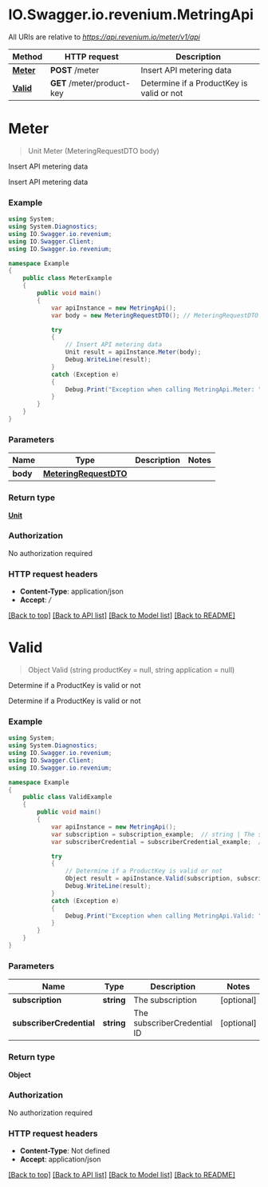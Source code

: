 # IO.Swagger.io.revenium.MetringApi

All URIs are relative to *https://api.revenium.io/meter/v1/api*

Method | HTTP request | Description
------------- | ------------- | -------------
[**Meter**](MetringApi.md#meter) | **POST** /meter | Insert API metering data
[**Valid**](MetringApi.md#valid) | **GET** /meter/product-key | Determine if a ProductKey is valid or not

<a name="meter"></a>
# **Meter**
> Unit Meter (MeteringRequestDTO body)

Insert API metering data

Insert API metering data

### Example
```csharp
using System;
using System.Diagnostics;
using IO.Swagger.io.revenium;
using IO.Swagger.Client;
using IO.Swagger.io.revenium;

namespace Example
{
    public class MeterExample
    {
        public void main()
        {
            var apiInstance = new MetringApi();
            var body = new MeteringRequestDTO(); // MeteringRequestDTO | 

            try
            {
                // Insert API metering data
                Unit result = apiInstance.Meter(body);
                Debug.WriteLine(result);
            }
            catch (Exception e)
            {
                Debug.Print("Exception when calling MetringApi.Meter: " + e.Message );
            }
        }
    }
}
```

### Parameters

Name | Type | Description  | Notes
------------- | ------------- | ------------- | -------------
 **body** | [**MeteringRequestDTO**](MeteringRequestDTO.md)|  | 

### Return type

[**Unit**](Unit.md)

### Authorization

No authorization required

### HTTP request headers

 - **Content-Type**: application/json
 - **Accept**: */*

[[Back to top]](#) [[Back to API list]](../README.md#documentation-for-api-endpoints) [[Back to Model list]](../README.md#documentation-for-models) [[Back to README]](../README.md)
<a name="valid"></a>
# **Valid**
> Object Valid (string productKey = null, string application = null)

Determine if a ProductKey is valid or not

Determine if a ProductKey is valid or not

### Example
```csharp
using System;
using System.Diagnostics;
using IO.Swagger.io.revenium;
using IO.Swagger.Client;
using IO.Swagger.io.revenium;

namespace Example
{
    public class ValidExample
    {
        public void main()
        {
            var apiInstance = new MetringApi();
            var subscription = subscription_example;  // string | The subscription (optional) 
            var subscriberCredential = subscriberCredential_example;  // string | The subscriberCredential ID (optional) 

            try
            {
                // Determine if a ProductKey is valid or not
                Object result = apiInstance.Valid(subscription, subscriberCredential);
                Debug.WriteLine(result);
            }
            catch (Exception e)
            {
                Debug.Print("Exception when calling MetringApi.Valid: " + e.Message );
            }
        }
    }
}
```

### Parameters

Name | Type | Description  | Notes
------------- | ------------- | ------------- | -------------
 **subscription** | **string**| The subscription | [optional] 
 **subscriberCredential** | **string**| The subscriberCredential ID | [optional] 

### Return type

**Object**

### Authorization

No authorization required

### HTTP request headers

 - **Content-Type**: Not defined
 - **Accept**: application/json

[[Back to top]](#) [[Back to API list]](../README.md#documentation-for-api-endpoints) [[Back to Model list]](../README.md#documentation-for-models) [[Back to README]](../README.md)
